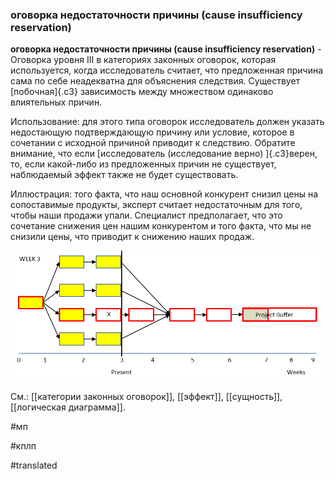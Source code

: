 ### оговорка недостаточности причины (cause insufficiency reservation)

**оговорка недостаточности причины (cause insufficiency reservation)** - Оговорка уровня III в категориях законных оговорок, которая используется, когда исследователь считает, что предложенная причина сама по себе неадекватна для объяснения следствия. Существует [побочная]{.c3} зависимость между множеством одинаково влиятельных причин.

Использование: для этого типа оговорок исследователь должен указать недостающую подтверждающую причину или условие, которое в сочетании с исходной причиной приводит к следствию. Обратите внимание, что если [исследователь (исследование верно) ]{.c3}верен, то, если какой-либо из предложенных причин не существует, наблюдаемый эффект также не будет существовать.

Иллюстрация: того факта, что наш основной конкурент снизил цены на сопоставимые продукты, эксперт считает недостаточным для того, чтобы наши продажи упали. Специалист предполагает, что это сочетание снижения цен нашим конкурентом и того факта, что мы не снизили цены, что приводит к снижению наших продаж.

![](images/image9.png)

См.: [[категории законных оговорок]], [[эффект]], [[сущность]], [[логическая диаграмма]].

#мп

#кплп

#translated
